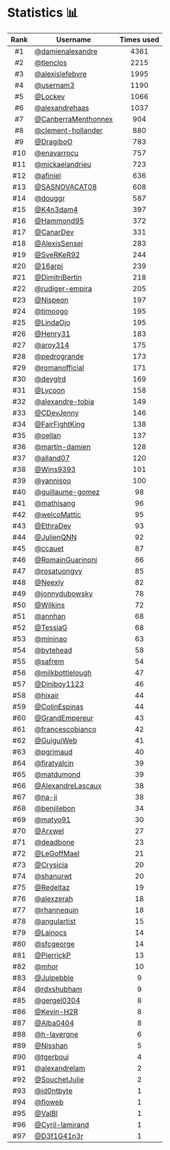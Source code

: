 # Statistics 📊

|Rank|Username|Times used|
:--------:|--------|:--------:|
|#1|[@damienalexandre](https://github.com/damienalexandre)|4361|
|#2|[@tlenclos](https://github.com/tlenclos)|2215|
|#3|[@alexislefebvre](https://github.com/alexislefebvre)|1995|
|#4|[@usernam3](https://github.com/usernam3)|1190|
|#5|[@Lockev](https://github.com/Lockev)|1066|
|#6|[@alexandrehaas](https://github.com/alexandrehaas)|1037|
|#7|[@CanberraMenthonnex](https://github.com/CanberraMenthonnex)|904|
|#8|[@clement-hollander](https://github.com/clement-hollander)|880|
|#9|[@DragiboO](https://github.com/DragiboO)|783|
|#10|[@enavarrocu](https://github.com/enavarrocu)|757|
|#11|[@mickaelandrieu](https://github.com/mickaelandrieu)|723|
|#12|[@afiniel](https://github.com/afiniel)|636|
|#13|[@SASNOVACAT08](https://github.com/SASNOVACAT08)|608|
|#14|[@douggr](https://github.com/douggr)|587|
|#15|[@K4n3dam4](https://github.com/K4n3dam4)|397|
|#16|[@Hammond95](https://github.com/Hammond95)|372|
|#17|[@CanarDev](https://github.com/CanarDev)|331|
|#18|[@AlexisSensei](https://github.com/AlexisSensei)|283|
|#19|[@SveRKeR92](https://github.com/SveRKeR92)|244|
|#20|[@16arpi](https://github.com/16arpi)|239|
|#21|[@DimitriBertin](https://github.com/DimitriBertin)|218|
|#22|[@rudiger-empira](https://github.com/rudiger-empira)|205|
|#23|[@Nispeon](https://github.com/Nispeon)|197|
|#24|[@timoogo](https://github.com/timoogo)|195|
|#25|[@LindaOjo](https://github.com/LindaOjo)|195|
|#26|[@Henry31](https://github.com/Henry31)|183|
|#27|[@aroy314](https://github.com/aroy314)|175|
|#28|[@pedrogrande](https://github.com/pedrogrande)|173|
|#29|[@romanofficial](https://github.com/romanofficial)|171|
|#30|[@devglrd](https://github.com/devglrd)|169|
|#31|[@Lycoon](https://github.com/Lycoon)|158|
|#32|[@alexandre-tobia](https://github.com/alexandre-tobia)|149|
|#33|[@CDevJenny](https://github.com/CDevJenny)|146|
|#34|[@FairFightKing](https://github.com/FairFightKing)|138|
|#35|[@oellan](https://github.com/oellan)|137|
|#36|[@martin-damien](https://github.com/martin-damien)|128|
|#37|[@alland07](https://github.com/alland07)|120|
|#38|[@Wins9393](https://github.com/Wins9393)|101|
|#39|[@yannisoo](https://github.com/yannisoo)|100|
|#40|[@guillaume-gomez](https://github.com/guillaume-gomez)|98|
|#41|[@mathisang](https://github.com/mathisang)|96|
|#42|[@welcoMattic](https://github.com/welcoMattic)|95|
|#43|[@EthraDev](https://github.com/EthraDev)|93|
|#44|[@JulienQNN](https://github.com/JulienQNN)|92|
|#45|[@ccauet](https://github.com/ccauet)|87|
|#46|[@RomainGuarinoni](https://github.com/RomainGuarinoni)|86|
|#47|[@rosatuongvy](https://github.com/rosatuongvy)|85|
|#48|[@Neexly](https://github.com/Neexly)|82|
|#49|[@jonnydubowsky](https://github.com/jonnydubowsky)|78|
|#50|[@Wilkins](https://github.com/Wilkins)|72|
|#51|[@annhan](https://github.com/annhan)|68|
|#52|[@TessiaG](https://github.com/TessiaG)|68|
|#53|[@mininao](https://github.com/mininao)|63|
|#54|[@bytehead](https://github.com/bytehead)|58|
|#55|[@safrem](https://github.com/safrem)|54|
|#56|[@milkbottlelough](https://github.com/milkbottlelough)|47|
|#57|[@Diniboy1123](https://github.com/Diniboy1123)|46|
|#58|[@hixair](https://github.com/hixair)|44|
|#59|[@ColinEspinas](https://github.com/ColinEspinas)|44|
|#60|[@GrandEmpereur](https://github.com/GrandEmpereur)|43|
|#61|[@francescobianco](https://github.com/francescobianco)|42|
|#62|[@GuiguiWeb](https://github.com/GuiguiWeb)|41|
|#63|[@pgrimaud](https://github.com/pgrimaud)|40|
|#64|[@firatyalcin](https://github.com/firatyalcin)|39|
|#65|[@matdumond](https://github.com/matdumond)|39|
|#66|[@AlexandreLascaux](https://github.com/AlexandreLascaux)|38|
|#67|[@na-ji](https://github.com/na-ji)|38|
|#68|[@benjilebon](https://github.com/benjilebon)|34|
|#69|[@matyo91](https://github.com/matyo91)|30|
|#70|[@Arxwel](https://github.com/Arxwel)|27|
|#71|[@deadbone](https://github.com/deadbone)|23|
|#72|[@LeGoffMael](https://github.com/LeGoffMael)|21|
|#73|[@Crysicia](https://github.com/Crysicia)|20|
|#74|[@shanurwt](https://github.com/shanurwt)|20|
|#75|[@Redeltaz](https://github.com/Redeltaz)|19|
|#76|[@alexzerah](https://github.com/alexzerah)|18|
|#77|[@rhannequin](https://github.com/rhannequin)|18|
|#78|[@angulartist](https://github.com/angulartist)|15|
|#79|[@Lainocs](https://github.com/Lainocs)|14|
|#80|[@sfcgeorge](https://github.com/sfcgeorge)|14|
|#81|[@PierrickP](https://github.com/PierrickP)|13|
|#82|[@mhor](https://github.com/mhor)|10|
|#83|[@Julpebble](https://github.com/Julpebble)|9|
|#84|[@rdxshubham](https://github.com/rdxshubham)|9|
|#85|[@gergel0304](https://github.com/gergel0304)|8|
|#86|[@Kevin-H2R](https://github.com/Kevin-H2R)|8|
|#87|[@Alba0404](https://github.com/Alba0404)|8|
|#88|[@h-lavergne](https://github.com/h-lavergne)|6|
|#89|[@Nisshan](https://github.com/Nisshan)|5|
|#90|[@tgerboui](https://github.com/tgerboui)|4|
|#91|[@alexandrelam](https://github.com/alexandrelam)|2|
|#92|[@SouchetJulie](https://github.com/SouchetJulie)|2|
|#93|[@id0ntbyte](https://github.com/id0ntbyte)|1|
|#94|[@floweb](https://github.com/floweb)|1|
|#95|[@ValBl](https://github.com/ValBl)|1|
|#96|[@Cyril-lamirand](https://github.com/Cyril-lamirand)|1|
|#97|[@D3f1G41n3r](https://github.com/D3f1G41n3r)|1|
